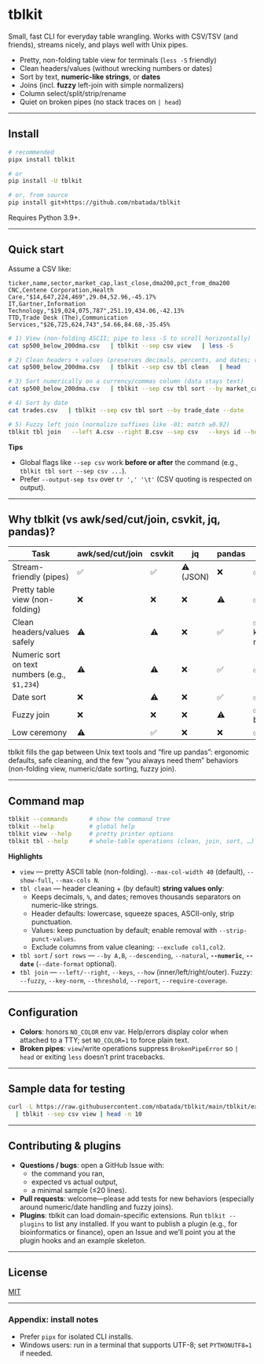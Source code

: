 # tblkit

Small, fast CLI for everyday table wrangling. Works with CSV/TSV (and friends), streams nicely, and plays well with Unix pipes.

- Pretty, non-folding table view for terminals (`less -S` friendly)
- Clean headers/values (without wrecking numbers or dates)
- Sort by text, **numeric-like strings**, or **dates**
- Joins (incl. **fuzzy** left-join with simple normalizers)
- Column select/split/strip/rename
- Quiet on broken pipes (no stack traces on `| head`)

---

## Install

```bash
# recommended
pipx install tblkit

# or
pip install -U tblkit

# or, from source
pip install git+https://github.com/nbatada/tblkit
```

Requires Python 3.9+.

---

## Quick start

Assume a CSV like:

```
ticker,name,sector,market_cap,last_close,dma200,pct_from_dma200
CNC,Centene Corporation,Health Care,"$14,647,224,469",29.04,52.96,-45.17%
IT,Gartner,Information Technology,"$19,024,075,787",251.19,434.06,-42.13%
TTD,Trade Desk (The),Communication Services,"$26,725,624,743",54.66,84.68,-35.45%
```

```bash
# 1) View (non-folding ASCII; pipe to less -S to scroll horizontally)
cat sp500_below_200dma.csv   | tblkit --sep csv view   | less -S

# 2) Clean headers + values (preserves decimals, percents, and dates; removes thousands)
cat sp500_below_200dma.csv   | tblkit --sep csv tbl clean   | head

# 3) Sort numerically on a currency/commas column (data stays text)
cat sp500_below_200dma.csv   | tblkit --sep csv tbl sort --by market_cap --numeric   | head -n 3

# 4) Sort by date
cat trades.csv   | tblkit --sep csv tbl sort --by trade_date --date

# 5) Fuzzy left join (normalize suffixes like -01; match ≥0.92)
tblkit tbl join   --left A.csv --right B.csv --sep csv   --keys id --how left --fuzzy   --key-norm strip_suffix:-\d+$,rm_leading_zeros,upper   --threshold 0.92 --report fuzzy_report.csv
```

**Tips**

- Global flags like `--sep csv` work **before or after** the command (e.g., `tblkit tbl sort --sep csv ...`).
- Prefer `--output-sep tsv` over `tr ',' '\t'` (CSV quoting is respected on output).

---

## Why tblkit (vs awk/sed/cut/join, csvkit, jq, pandas)?

| Task | awk/sed/cut/join | csvkit | jq | pandas | **tblkit** |
|---|---|---|---|---|---|
| Stream-friendly (pipes) | ✅ | ✅ | ⚠️ (JSON) | ❌ | ✅ |
| Pretty table view (non-folding) | ❌ | ❌ | ❌ | ⚠️ | ✅ |
| Clean headers/values safely | ⚠️ | ⚠️ | ❌ | ✅ | ✅ (text only; keeps numbers/dates) |
| Numeric sort on text numbers (e.g., `$1,234`) | ⚠️ | ⚠️ | ❌ | ✅ | ✅ (`--numeric`) |
| Date sort | ❌ | ⚠️ | ❌ | ✅ | ✅ (`--date`) |
| Fuzzy join | ❌ | ❌ | ❌ | ⚠️ | ✅ (simple, built-in) |
| Low ceremony | ⚠️ | ✅ | ❌ | ❌ | ✅ |

tblkit fills the gap between Unix text tools and “fire up pandas”: ergonomic defaults, safe cleaning, and the few “you always need them” behaviors (non-folding view, numeric/date sorting, fuzzy join).

---

## Command map

```bash
tblkit --commands      # show the command tree
tblkit --help          # global help
tblkit view --help     # pretty printer options
tblkit tbl --help      # whole-table operations (clean, join, sort, …)
```

**Highlights**

- `view` — pretty ASCII table (non-folding). `--max-col-width 40` (default), `--show-full`, `--max-cols N`.
- `tbl clean` — header cleaning + (by default) **string values only**:
  - Keeps decimals, `%`, and dates; removes thousands separators on numeric-like strings.
  - Header defaults: lowercase, squeeze spaces, ASCII-only, strip punctuation.
  - Values: keep punctuation by default; enable removal with `--strip-punct-values`.
  - Exclude columns from value cleaning: `--exclude col1,col2`.
- `tbl sort` / `sort rows` — `--by A,B`, `--descending`, `--natural`, **`--numeric`**, **`--date`** (`--date-format` optional).
- `tbl join` — `--left/--right`, `--keys`, `--how` (inner/left/right/outer). Fuzzy: `--fuzzy`, `--key-norm`, `--threshold`, `--report`, `--require-coverage`.

---

## Configuration

- **Colors**: honors `NO_COLOR` env var. Help/errors display color when attached to a TTY; set `NO_COLOR=1` to force plain text.
- **Broken pipes**: `view`/write operations suppress `BrokenPipeError` so `| head` or exiting `less` doesn’t print tracebacks.

---

## Sample data for testing

```bash
curl -L https://raw.githubusercontent.com/nbatada/tblkit/main/tblkit/examples/sp500_below_200dma.sample.csv \
  | tblkit --sep csv view | head -n 10
```

---

## Contributing & plugins

- **Questions / bugs**: open a GitHub Issue with:
  - the command you ran,
  - expected vs actual output,
  - a minimal sample (≤20 lines).
- **Pull requests**: welcome—please add tests for new behaviors (especially around numeric/date handling and fuzzy joins).
- **Plugins**: tblkit can load domain-specific extensions. Run `tblkit --plugins` to list any installed. If you want to publish a plugin (e.g., for bioinformatics or finance), open an Issue and we’ll point you at the plugin hooks and an example skeleton.

---

## License

[MIT](LICENSE)

---

### Appendix: install notes

- Prefer `pipx` for isolated CLI installs.
- Windows users: run in a terminal that supports UTF-8; set `PYTHONUTF8=1` if needed.
